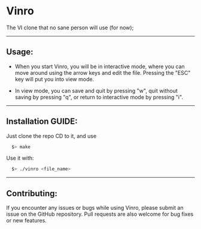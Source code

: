 # Vinro

The VI clone that no sane person will use (for now);

---
**Usage:**
---
* When you start Vinro, you will be in interactive mode, where you can move around using the arrow keys and edit the file. Pressing the "ESC" key will put you into view mode.

* In view mode, you can save and quit by pressing "w", quit without saving by pressing "q", or return to interactive mode by pressing "i".
---
**Installation GUIDE:**
---
  Just clone the repo CD to it, and use
  ```bash
    $> make
  ```
  Use it with:
  ```bash
    $> ./vinro <file_name>
  ```
---
**Contributing:**
---
If you encounter any issues or bugs while using Vinro, please submit an issue on the GitHub repository. Pull requests are also welcome for bug fixes or new features.
